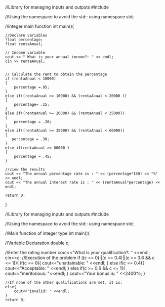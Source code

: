 
//Library for managing inputs and outputs
#include <iostream> 

//Using the namespace to avoid the std::
using namespace std;

//integer main function
int main(){
    
    //Declare variables
    float percentage;
    float rentaAnual;
   
    // Income variable
    cout << " What is your annual income?: " << endl;
    cin >> rentaAnual;
    

    // Calculate the rent to obtain the percentage
    if (rentaAnual < 10000)
    {
        percentage =.05;
    }
    else if((rentaAnual >= 10000) && (rentaAnual < 20000 ))
    {
        percentage= .15;
    }
    else if((rentaAnual >= 20000) && (rentaAnual < 35000))
    {
        percentage = .20;
    }
    else if((rentaAnual >= 35000) && (rentaAnual < 60000))
    {
       percentage = .30;
    }
    else if(rentaAnual >= 60000 )
    {
        percentage = .45;
    }
    
    //view the results 
    cout << "The annual percentage rate is : " << (percentage*100) << "%" << endl;
    cout << "The annual interest rate is : " << (rentaAnual*percentage) << endl;

    return 0;
}



//Library for managing inputs and outputs
#include<iostream>

//Using the namespace to avoid the std::
using namespace std;

//Main function of integer type
int main(){

//Variable Declaration
double c;

//Enter the rating number
cout<<"What is your qualification?: " <<endl;
cin>>c;
//Execution of the problem
if ((c == 0)||(c == 0.4)||(c >= 0.6 && c <= 1)){
    if(c == 0){
        cout<<"unattainable: " <<endl;
    }
    else if(c == 0.4){
        cout<<"Acceptable: " <<endl;
    }
    else if(c >= 0.6 && c <= 1){
        cout<<"meritorious: "<<endl;
    }
    cout<<"Your bonus is:  " <<2400*c;
    }

    //If none of the other qualifications are met, it is: 
    else{
        cout<<"invalid: " <<endl;
    }
    return 0;